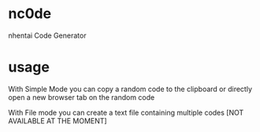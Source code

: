# nc0de
nhentai Code Generator

# usage
With Simple Mode you can copy a random code to the clipboard or directly open a new browser tab on the random code

With File mode you can create a text file containing multiple codes [NOT AVAILABLE AT THE MOMENT]
